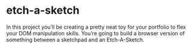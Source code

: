 # etch-a-sketch

In this project you’ll be creating a pretty neat toy for your portfolio to flex your DOM manipulation skills. You’re going to build a browser version of something between a sketchpad and an Etch-A-Sketch.